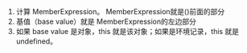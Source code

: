 1. 计算 MemberExpression。 MemberExpression就是()前面的部分
2. 基值（base value）就是 MemberExpression的左边部分
3. 如果 base value 是对象，this 就是该对象；如果是环境记录，this 就是 undefined。
